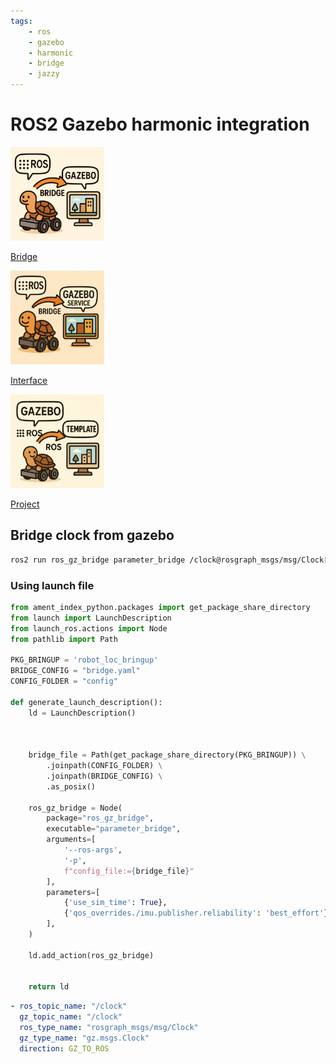 ```yaml
---
tags:
    - ros
    - gazebo
    - harmonic
    - bridge
    - jazzy
---
```


# ROS2 Gazebo harmonic integration

<div class="grid-container">
     <div class="grid-item">
            <a href="jazzy_bridge">
            <img src="images/bridge.png"  width="150" height="150">
            <p>Bridge</p></a>
        </div>
    <div class="grid-item">
       <a href="jazzy_interface">
            <img src="images/ros_gz_interface.png"  width="150" height="150">
            <p>Interface</p></a>
    </div>
    <div class="grid-item">
        <a href="project_template">
            <img src="images/project_template.png"  width="150" height="150">
            <p>Project</p></a>
    </div>
   
   </div>


## Bridge clock from gazebo

```bash title="/clock topic"
ros2 run ros_gz_bridge parameter_bridge /clock@rosgraph_msgs/msg/Clock[gz.msgs.Clock
```

### Using launch file
```python title="launch/bridge.launch.py"
from ament_index_python.packages import get_package_share_directory
from launch import LaunchDescription
from launch_ros.actions import Node
from pathlib import Path

PKG_BRINGUP = 'robot_loc_bringup'
BRIDGE_CONFIG = "bridge.yaml"
CONFIG_FOLDER = "config"

def generate_launch_description():
    ld = LaunchDescription()

    

    bridge_file = Path(get_package_share_directory(PKG_BRINGUP)) \
        .joinpath(CONFIG_FOLDER) \
        .joinpath(BRIDGE_CONFIG) \
        .as_posix()

    ros_gz_bridge = Node(
        package="ros_gz_bridge",
        executable="parameter_bridge",
        arguments=[
            '--ros-args',
            '-p',
            f"config_file:={bridge_file}"
        ],
        parameters=[
            {'use_sim_time': True},
            {'qos_overrides./imu.publisher.reliability': 'best_effort'}
        ],
    )

    ld.add_action(ros_gz_bridge)


    return ld
```

```yaml title="config/bridge.yaml"
- ros_topic_name: "/clock"
  gz_topic_name: "/clock"
  ros_type_name: "rosgraph_msgs/msg/Clock"
  gz_type_name: "gz.msgs.Clock"
  direction: GZ_TO_ROS
```